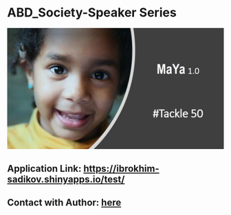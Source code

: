 # ABD_Society-Speaker Series

![.](https://github.com/Ibrokhimsadikov/ABD_Society/blob/master/Maya.JPG)


## Application Link: https://ibrokhim-sadikov.shinyapps.io/test/

## Contact with Author: [here](https://www.linkedin.com/in/abe-sadikov-27b449179)

